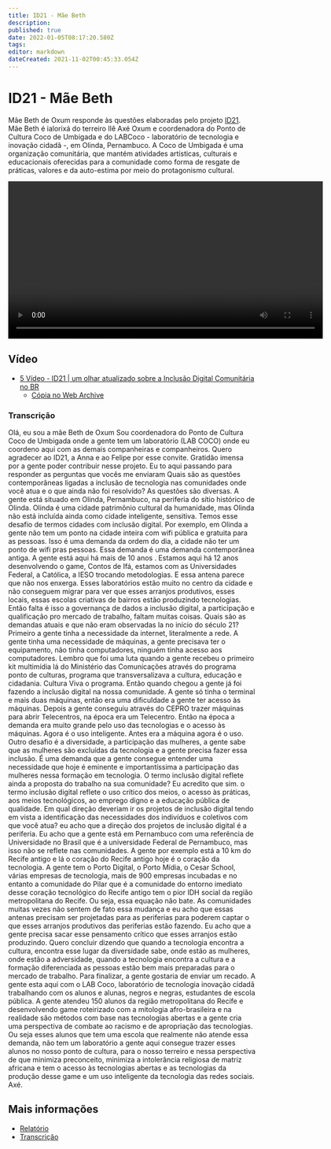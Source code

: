 ```yaml
---
title: ID21 - Mãe Beth
description: 
published: true
date: 2022-01-05T08:17:20.580Z
tags: 
editor: markdown
dateCreated: 2021-11-02T00:45:33.054Z
---
```


# ID21 - Mãe Beth 

Mãe Beth de Oxum responde às questões elaboradas pelo projeto [ID21](/id21). Mãe Beth é ialorixá do terreiro Ilê Axé Oxum e coordenadora do Ponto de Cultura Coco de Umbigada e do LABCoco - laboratório de tecnologia e inovação cidadã -, em Olinda, Pernambuco. A Coco de Umbigada é uma organização comunitária, que mantém atividades artísticas, culturais e educacionais oferecidas para a comunidade como forma de resgate de práticas, valores e da auto-estima por meio do protagonismo cultural.  

<video width="640" controls>
  <source src="https://archive.org/download/id21-videos/id21_mae-beth.mp4" type="video/mp4">
  Seu navegador não suporta vídeos embutidos
</video>

## Vídeo
 - [5 Vídeo - ID21 | um olhar atualizado sobre a Inclusão Digital Comunitária no BR](https://www.youtube.com/watch?v=_gIoWXE8i64)
   - [Cópia no Web Archive](https://archive.org/details/id21-videos/id21_mae-beth.mov)


### Transcrição 
Olá, eu sou a mãe Beth de Oxum
Sou coordenadora do Ponto de Cultura Coco de Umbigada onde a gente tem um laboratório (LAB COCO) onde eu coordeno aqui com as demais companheiras e companheiros. Quero agradecer ao ID21, a Anna e ao Felipe por esse convite. Gratidão imensa por a gente poder contribuir nesse projeto.
Eu to aqui passando para responder as perguntas que vocês me enviaram 
Quais são as questões contemporâneas ligadas a inclusão de tecnologia nas comunidades onde você atua e o que ainda não foi resolvido?
As questões são diversas. A gente está situado em Olinda, Pernambuco, na periferia do sítio histórico de Olinda. Olinda é uma cidade patrimônio cultural da humanidade, mas Olinda não está incluída ainda como cidade inteligente, sensitiva. Temos esse desafio de termos cidades com inclusão digital. Por exemplo, em Olinda a gente não tem um ponto na cidade inteira com wifi pública e gratuita para as pessoas. Isso é uma demanda da ordem do dia, a cidade não ter um ponto de wifi pras pessoas. Essa demanda é uma demanda contemporânea antiga. 
A gente está aqui há mais de 10 anos . Estamos aqui há 12 anos desenvolvendo o game, Contos de Ifá, estamos com as Universidades Federal, a Católica, a IESO trocando metodologias. E essa antena parece que não nos enxerga. Esses laboratórios estão muito no centro da cidade e não conseguem migrar para ver que esses arranjos produtivos, esses locais, essas escolas criativas de bairros estão produzindo tecnologias. Então falta é isso a governança de dados a inclusão digital, a participação e qualificação pro mercado de trabalho, faltam muitas coisas. 
Quais são as demandas atuais e que não eram observadas la no início do século 21?
Primeiro a gente tinha a necessidade da internet, literalmente a rede. A gente tinha uma necessidade de máquinas, a gente precisava ter o equipamento, não tinha computadores, ninguém tinha acesso aos computadores. Lembro que foi uma luta quando a gente recebeu o primeiro kit  multimídia lá do Ministério das Comunicações através do programa ponto de culturas, programa que transversalizava a cultura, educação e cidadania. Cultura Viva o programa. Então quando chegou a gente já foi fazendo a inclusão digital na nossa comunidade. A gente só tinha o terminal e mais duas máquinas, então era uma dificuldade a gente ter acesso às máquinas. Depois a gente conseguiu através do CEPRO trazer máquinas para abrir Telecentros, na época  era um Telecentro. Então na época a demanda era muito grande pelo uso das tecnologias e o acesso às máquinas. Agora é o uso inteligente. Antes era a máquina agora é o uso. 
Outro desafio é a diversidade, a participação das mulheres, a gente sabe que as mulheres são excluídas da tecnologia e a gente precisa fazer essa inclusão. É uma demanda que a gente consegue entender uma necessidade que hoje é eminente e importantíssima a participação das mulheres nessa formação em tecnologia.
O termo inclusão digital reflete ainda a proposta do trabalho na sua comunidade?
Eu acredito que sim. o termo inclusão digital  reflete o uso crítico dos meios, o acesso às práticas, aos meios tecnológicos, ao emprego digno e a educação pública de qualidade. 
Em qual direção deveriam ir os projetos de inclusão digital tendo em vista a identificação das necessidades dos indivíduos e coletivos com que você atua?
eu acho que a direção dos projetos de inclusão digital é a periferia. Eu acho que a gente está em Pernambuco com uma referência de Universidade no Brasil que é a universidade Federal de Pernambuco, mas isso não se reflete nas comunidades. A gente por exemplo está a 10 km do Recife antigo e lá o coração do Recife antigo hoje é o coração da tecnologia. A gente tem o Porto Digital, o Porto Mídia, o Cesar School, várias empresas de tecnologia, mais de 900 empresas incubadas e no entanto a comunidade do Pilar que é a comunidade do entorno imediato desse coração tecnológico do Recife antigo tem o pior IDH social da região metropolitana do Recife. Ou seja, essa equação não bate. As comunidades muitas vezes não sentem de fato essa mudança e eu acho que essas antenas precisam ser projetadas para as periferias para poderem captar o que esses arranjos produtivos das periferias estão fazendo.  Eu acho que a gente precisa sacar esse pensamento crítico que esses arranjos estão produzindo. 
Quero concluir dizendo que quando a tecnologia encontra a cultura, encontra esse lugar da diversidade sabe, onde estão as mulheres, onde estão a adversidade, quando a tecnologia encontra a cultura e a formação diferenciada as pessoas estão bem mais preparadas para o mercado de trabalho. Para finalizar, a gente gostaria de enviar um recado. A gente esta aqui com o LAB Coco, laboratório de tecnologia inovação cidadã trabalhando com os alunos e alunas, negros e negras, estudantes de escola pública. A gente atendeu 150 alunos da região metropolitana do Recife e desenvolvendo game roteirizado com a mitologia afro-brasileira e na realidade são métodos com base nas tecnologias abertas e a gente cria uma perspectiva de combate ao racismo e de apropriação das tecnologias. Ou seja esses alunos que tem uma escola que realmente não atende essa demanda, não tem um laboratório a gente aqui consegue trazer esses alunos no nosso ponto de cultura, para o nosso terreiro e nessa perspectiva de que minimiza preconceito, minimiza a intolerância religiosa de matriz africana e tem o acesso às tecnologias abertas e  as tecnologias da produção desse game e um uso inteligente da tecnologia das redes sociais.
Axé.

## Mais informações

 - [Relatório](https://archive.org/details/ID21_0-5/video)
 - [Transcrição ](https://archive.org/details/transcricoes-inclusao-digital-critical-data-comics/Transcricao-Mae-Beth) 